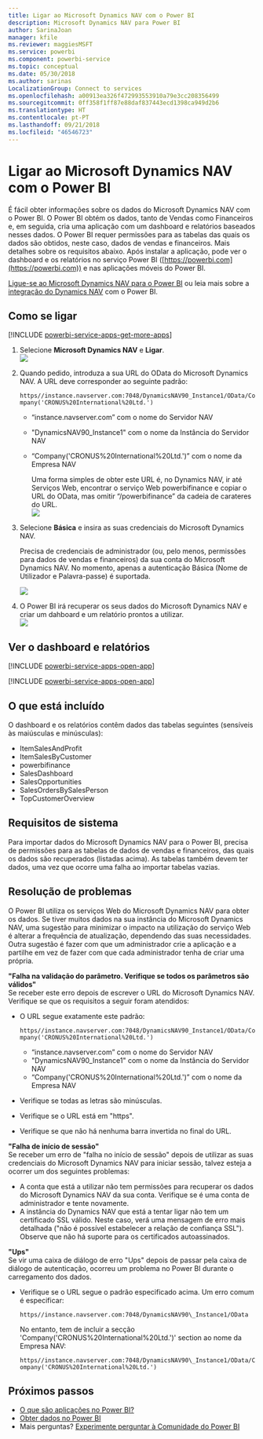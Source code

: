```yaml
---
title: Ligar ao Microsoft Dynamics NAV com o Power BI
description: Microsoft Dynamics NAV para Power BI
author: SarinaJoan
manager: kfile
ms.reviewer: maggiesMSFT
ms.service: powerbi
ms.component: powerbi-service
ms.topic: conceptual
ms.date: 05/30/2018
ms.author: sarinas
LocalizationGroup: Connect to services
ms.openlocfilehash: a00913ea326f472993553910a79e3cc208356499
ms.sourcegitcommit: 0ff358f1ff87e88daf837443ecd1398ca949d2b6
ms.translationtype: HT
ms.contentlocale: pt-PT
ms.lasthandoff: 09/21/2018
ms.locfileid: "46546723"
---
```

# <a name="connect-to-microsoft-dynamics-nav-with-power-bi"></a>Ligar ao Microsoft Dynamics NAV com o Power BI
É fácil obter informações sobre os dados do Microsoft Dynamics NAV com o Power BI. O Power BI obtém os dados, tanto de Vendas como Financeiros e, em seguida, cria uma aplicação com um dashboard e relatórios baseados nesses dados. O Power BI requer permissões para as tabelas das quais os dados são obtidos, neste caso, dados de vendas e financeiros. Mais detalhes sobre os requisitos abaixo. Após instalar a aplicação, pode ver o dashboard e os relatórios no serviço Power BI ([https://powerbi.com](https://powerbi.com)) e nas aplicações móveis do Power BI. 

[Ligue-se ao Microsoft Dynamics NAV para o Power BI](https://app.powerbi.com/getdata/services/microsoft-dynamics-nav) ou leia mais sobre a [integração do Dynamics NAV](https://powerbi.microsoft.com/integrations/microsoft-dynamics-nav) com o Power BI.

## <a name="how-to-connect"></a>Como se ligar
[!INCLUDE [powerbi-service-apps-get-more-apps](./includes/powerbi-service-apps-get-more-apps.md)]

1. Selecione **Microsoft Dynamics NAV** e **Ligar**.  
   ![](media/service-connect-to-microsoft-dynamics-nav/mdnav.png)
2. Quando pedido, introduza a sua URL do OData do Microsoft Dynamics NAV. A URL deve corresponder ao seguinte padrão:
   
    `https//instance.navserver.com:7048/DynamicsNAV90_Instance1/OData/Company('CRONUS%20International%20Ltd.')`
   
   * “instance.navserver.com” com o nome do Servidor NAV
   * "DynamicsNAV90\_Instance1" com o nome da Instância do Servidor NAV
   * “Company('CRONUS%20International%20Ltd.')” com o nome da Empresa NAV
     
     Uma forma simples de obter este URL é, no Dynamics NAV, ir até Serviços Web, encontrar o serviço Web powerbifinance e copiar o URL do OData, mas omitir “/powerbifinance” da cadeia de carateres do URL.  
     ![](media/service-connect-to-microsoft-dynamics-nav/param.png)
3. Selecione **Básica** e insira as suas credenciais do Microsoft Dynamics NAV.
   
    Precisa de credenciais de administrador (ou, pelo menos, permissões para dados de vendas e financeiros) da sua conta do Microsoft Dynamics NAV.  No momento, apenas a autenticação Básica (Nome de Utilizador e Palavra-passe) é suportada.
   
    ![](media/service-connect-to-microsoft-dynamics-nav/creds.png)
4. O Power BI irá recuperar os seus dados do Microsoft Dynamics NAV e criar um dahboard e um relatório prontos a utilizar.   
   ![](media/service-connect-to-microsoft-dynamics-nav/dashboard.png)

## <a name="view-the-dashboard-and-reports"></a>Ver o dashboard e relatórios
[!INCLUDE [powerbi-service-apps-open-app](./includes/powerbi-service-apps-open-app.md)]

[!INCLUDE [powerbi-service-apps-open-app](./includes/powerbi-service-apps-what-now.md)]

## <a name="whats-included"></a>O que está incluído
O dashboard e os relatórios contêm dados das tabelas seguintes (sensíveis às maiúsculas e minúsculas):  

* ItemSalesAndProfit  
* ItemSalesByCustomer  
* powerbifinance  
* SalesDashboard  
* SalesOpportunities  
* SalesOrdersBySalesPerson  
* TopCustomerOverview  

## <a name="system-requirements"></a>Requisitos de sistema
Para importar dados do Microsoft Dynamics NAV para o Power BI, precisa de permissões para as tabelas de dados de vendas e financeiros, das quais os dados são recuperados (listadas acima). As tabelas também devem ter dados, uma vez que ocorre uma falha ao importar tabelas vazias.

## <a name="troubleshooting"></a>Resolução de problemas
O Power BI utiliza os serviços Web do Microsoft Dynamics NAV para obter os dados. Se tiver muitos dados na sua instância do Microsoft Dynamics NAV, uma sugestão para minimizar o impacto na utilização do serviço Web é alterar a frequência de atualização, dependendo das suas necessidades. Outra sugestão é fazer com que um administrador crie a aplicação e a partilhe em vez de fazer com que cada administrador tenha de criar uma própria.

**"Falha na validação do parâmetro. Verifique se todos os parâmetros são válidos"**  
Se receber este erro depois de escrever o URL do Microsoft Dynamics NAV. Verifique se que os requisitos a seguir foram atendidos:

* O URL segue exatamente este padrão:
  
    `https//instance.navserver.com:7048/DynamicsNAV90_Instance1/OData/Company('CRONUS%20International%20Ltd.')`
  
  * “instance.navserver.com” com o nome do Servidor NAV
  * "DynamicsNAV90\_Instance1" com o nome da Instância do Servidor NAV
  * “Company('CRONUS%20International%20Ltd.')” com o nome da Empresa NAV
* Verifique se todas as letras são minúsculas.  
* Verifique se o URL está em "https".  
* Verifique se que não há nenhuma barra invertida no final do URL.

**"Falha de início de sessão"**  
Se receber um erro de "falha no início de sessão" depois de utilizar as suas credenciais do Microsoft Dynamics NAV para iniciar sessão, talvez esteja a ocorrer um dos seguintes problemas:

* A conta que está a utilizar não tem permissões para recuperar os dados do Microsoft Dynamics NAV da sua conta. Verifique se é uma conta de administrador e tente novamente.
* A instância do Dynamics NAV que está a tentar ligar não tem um certificado SSL válido. Neste caso, verá uma mensagem de erro mais detalhada ("não é possível estabelecer a relação de confiança SSL"). Observe que não há suporte para os certificados autoassinados.

**"Ups"**  
Se vir uma caixa de diálogo de erro "Ups" depois de passar pela caixa de diálogo de autenticação, ocorreu um problema no Power BI durante o carregamento dos dados.

* Verifique se o URL segue o padrão especificado acima. Um erro comum é especificar:
  
    `https//instance.navserver.com:7048/DynamicsNAV90\_Instance1/OData`
  
    No entanto, tem de incluir a secção 'Company('CRONUS%20International%20Ltd.')' section ao nome da Empresa NAV:
  
    `https//instance.navserver.com:7048/DynamicsNAV90\_Instance1/OData/Company('CRONUS%20International%20Ltd.')`

## <a name="next-steps"></a>Próximos passos
* [O que são aplicações no Power BI?](consumer/end-user-apps.md)
* [Obter dados no Power BI](service-get-data.md)
* Mais perguntas? [Experimente perguntar à Comunidade do Power BI](http://community.powerbi.com/)

